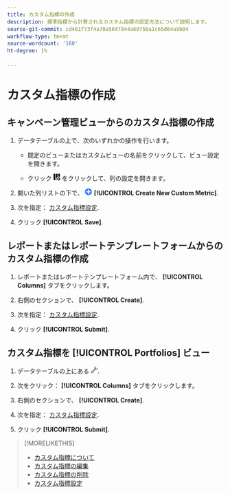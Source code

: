 ```yaml
---
title: カスタム指標の作成
description: 標準指標から計算されるカスタム指標の設定方法について説明します。
source-git-commit: cd461f73f4a70a5647844a6075ba1c65d64a9b04
workflow-type: tm+mt
source-wordcount: '160'
ht-degree: 1%

---
```


# カスタム指標の作成

## キャンペーン管理ビューからのカスタム指標の作成

1. データテーブルの上で、次のいずれかの操作を行います。

   * 既定のビューまたはカスタムビューの名前をクリックして、ビュー設定を開きます。

   * クリック ![カスタム列](/help/search-social-commerce/assets/custom-columns.png "カスタム列") をクリックして、列の設定を開きます。

1. 開いた列リストの下で、 ![新しいカスタム指標の作成](/help/search-social-commerce/assets/add.png) **[!UICONTROL Create New Custom Metric]**.

1. 次を指定： [カスタム指標設定](custom-metric-settings.md).

1. クリック **[!UICONTROL Save]**.

## レポートまたはレポートテンプレートフォームからのカスタム指標の作成

1. レポートまたはレポートテンプレートフォーム内で、 **[!UICONTROL Columns]** タブをクリックします。

1. 右側のセクションで、 **[!UICONTROL Create]**.

1. 次を指定： [カスタム指標設定](custom-metric-settings.md).

1. クリック **[!UICONTROL Submit]**.

## カスタム指標を [!UICONTROL Portfolios] ビュー

1. データテーブルの上にある ![選択したビューを編集](/help/search-social-commerce/assets/view-settings.png "選択したビューを編集").

1. 次をクリック： **[!UICONTROL Columns]** タブをクリックします。

1. 右側のセクションで、 **[!UICONTROL Create]**.

1. 次を指定： [カスタム指標設定](custom-metric-settings.md).

1. クリック **[!UICONTROL Submit]**.

>[!MORELIKETHIS]
>
>* [カスタム指標について](custom-metric-about.md)
>* [カスタム指標の編集](custom-metric-edit.md)
>* [カスタム指標の削除](custom-metric-delete.md)
>* [カスタム指標設定](custom-metric-settings.md)

